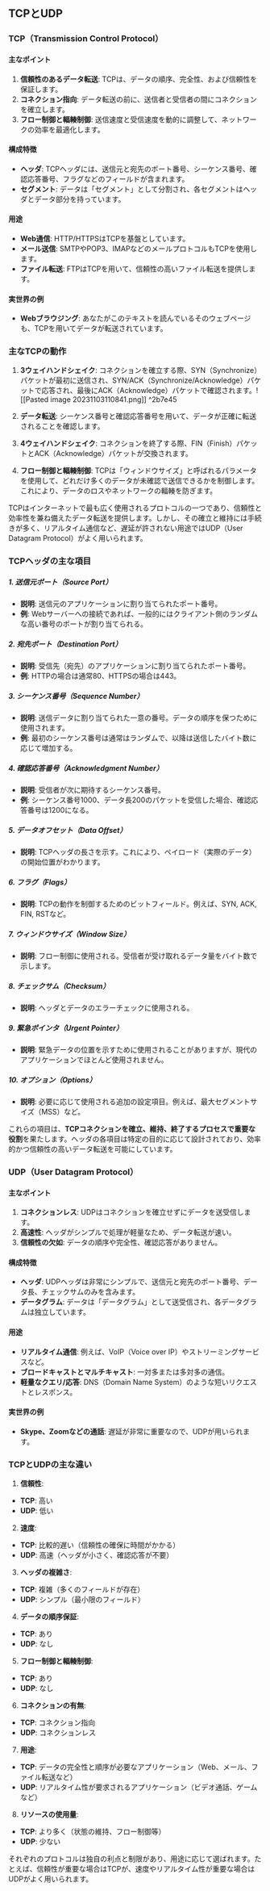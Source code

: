 ## TCPとUDP
### TCP（Transmission Control Protocol）

#### 主なポイント
1. **信頼性のあるデータ転送**: TCPは、データの順序、完全性、および信頼性を保証します。
2. **コネクション指向**: データ転送の前に、送信者と受信者の間にコネクションを確立します。
3. **フロー制御と輻輳制御**: 送信速度と受信速度を動的に調整して、ネットワークの効率を最適化します。

#### 構成特徴
- **ヘッダ**: TCPヘッダには、送信元と宛先のポート番号、シーケンス番号、確認応答番号、フラグなどのフィールドが含まれます。
- **セグメント**: データは「セグメント」として分割され、各セグメントはヘッダとデータ部分を持っています。

#### 用途
- **Web通信**: HTTP/HTTPSはTCPを基盤としています。
- **メール送信**: SMTPやPOP3、IMAPなどのメールプロトコルもTCPを使用します。
- **ファイル転送**: FTPはTCPを用いて、信頼性の高いファイル転送を提供します。

#### 実世界の例
- **Webブラウジング**: あなたがこのテキストを読んでいるそのウェブページも、TCPを用いてデータが転送されています。
  
### 主なTCPの動作

1. **3ウェイハンドシェイク**: コネクションを確立する際、SYN（Synchronize）パケットが最初に送信され、SYN/ACK（Synchronize/Acknowledge）パケットで応答され、最後にACK（Acknowledge）パケットで確認されます。![[Pasted image 20231103110841.png]]
 ^2b7e45
2. **データ転送**: シーケンス番号と確認応答番号を用いて、データが正確に転送されることを確認します。
  
3. **4ウェイハンドシェイク**: コネクションを終了する際、FIN（Finish）パケットとACK（Acknowledge）パケットが交換されます。
  
4. **フロー制御と輻輳制御**: TCPは「ウィンドウサイズ」と呼ばれるパラメータを使用して、どれだけ多くのデータが未確認で送信できるかを制御します。これにより、データのロスやネットワークの輻輳を防ぎます。

TCPはインターネットで最も広く使用されるプロトコルの一つであり、信頼性と効率性を兼ね備えたデータ転送を提供します。しかし、その確立と維持には手続きが多く、リアルタイム通信など、遅延が許されない用途ではUDP（User Datagram Protocol）がよく用いられます。

### TCPヘッダの主な項目

##### 1. **送信元ポート（Source Port）**
- **説明**: 送信元のアプリケーションに割り当てられたポート番号。
- **例**: Webサーバーへの接続であれば、一般的にはクライアント側のランダムな高い番号のポートが割り当てられる。

##### 2. **宛先ポート（Destination Port）**
- **説明**: 受信先（宛先）のアプリケーションに割り当てられたポート番号。
- **例**: HTTPの場合は通常80、HTTPSの場合は443。

##### 3. **シーケンス番号（Sequence Number）**
- **説明**: 送信データに割り当てられた一意の番号。データの順序を保つために使用されます。
- **例**: 最初のシーケンス番号は通常はランダムで、以降は送信したバイト数に応じて増加する。

##### 4. **確認応答番号（Acknowledgment Number）**
- **説明**: 受信者が次に期待するシーケンス番号。
- **例**: シーケンス番号1000、データ長200のパケットを受信した場合、確認応答番号は1200になる。

##### 5. **データオフセット（Data Offset）**
- **説明**: TCPヘッダの長さを示す。これにより、ペイロード（実際のデータ）の開始位置がわかります。
  
##### 6. **フラグ（Flags）**
- **説明**: TCPの動作を制御するためのビットフィールド。例えば、SYN, ACK, FIN, RSTなど。
  
##### 7. **ウィンドウサイズ（Window Size）**
- **説明**: フロー制御に使用される。受信者が受け取れるデータ量をバイト数で示します。
  
##### 8. **チェックサム（Checksum）**
- **説明**: ヘッダとデータのエラーチェックに使用される。
  
##### 9. **緊急ポインタ（Urgent Pointer）**
- **説明**: 緊急データの位置を示すために使用されることがありますが、現代のアプリケーションでほとんど使用されません。

##### 10. **オプション（Options）**
- **説明**: 必要に応じて使用される追加の設定項目。例えば、最大セグメントサイズ（MSS）など。

これらの項目は、**TCPコネクションを確立、維持、終了するプロセスで重要な役割**を果たします。ヘッダの各項目は特定の目的に応じて設計されており、効率的かつ信頼性の高いデータ転送を可能にしています。

### UDP（User Datagram Protocol）

#### 主なポイント
1. **コネクションレス**: UDPはコネクションを確立せずにデータを送受信します。
2. **高速性**: ヘッダがシンプルで処理が軽量なため、データ転送が速い。
3. **信頼性の欠如**: データの順序や完全性、確認応答がありません。

#### 構成特徴
- **ヘッダ**: UDPヘッダは非常にシンプルで、送信元と宛先のポート番号、データ長、チェックサムのみを含みます。
- **データグラム**: データは「データグラム」として送受信され、各データグラムは独立しています。

#### 用途
- **リアルタイム通信**: 例えば、VoIP（Voice over IP）やストリーミングサービスなど。
- **ブロードキャストとマルチキャスト**: 一対多または多対多の通信。
- **軽量なクエリ/応答**: DNS（Domain Name System）のような短いリクエストとレスポンス。

#### 実世界の例
- **Skype、Zoomなどの通話**: 遅延が非常に重要なので、UDPが用いられます。

### TCPとUDPの主な違い

1. **信頼性**: 
  - **TCP**: 高い
  - **UDP**: 低い

2. **速度**: 
  - **TCP**: 比較的遅い（信頼性の確保に時間がかかる）
  - **UDP**: 高速（ヘッダが小さく、確認応答が不要）

3. **ヘッダの複雑さ**: 
  - **TCP**: 複雑（多くのフィールドが存在）
  - **UDP**: シンプル（最小限のフィールド）

4. **データの順序保証**: 
  - **TCP**: あり
  - **UDP**: なし

5. **フロー制御と輻輳制御**: 
  - **TCP**: あり
  - **UDP**: なし

6. **コネクションの有無**: 
  - **TCP**: コネクション指向
  - **UDP**: コネクションレス

7. **用途**: 
  - **TCP**: データの完全性と順序が必要なアプリケーション（Web、メール、ファイル転送など）
  - **UDP**: リアルタイム性が要求されるアプリケーション（ビデオ通話、ゲームなど）

8. **リソースの使用量**: 
  - **TCP**: より多く（状態の維持、フロー制御等）
  - **UDP**: 少ない

それぞれのプロトコルは独自の利点と制限があり、用途に応じて選ばれます。たとえば、信頼性が重要な場合はTCPが、速度やリアルタイム性が重要な場合はUDPがよく用いられます。